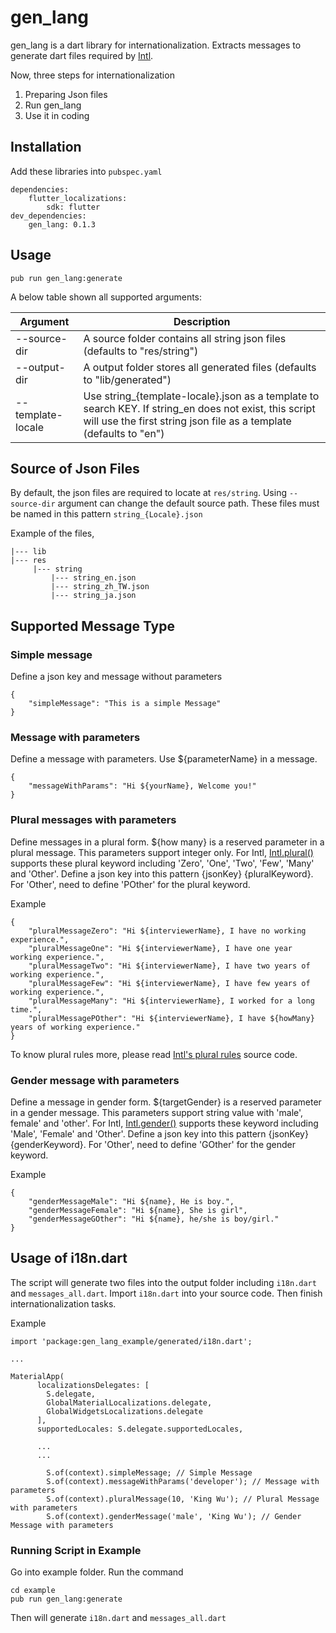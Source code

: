 # gen_lang

gen_lang is a dart library for internationalization. Extracts messages
to generate dart files required by
[Intl](https://github.com/dart-lang/intl).

Now, three steps for internationalization

1. Preparing Json files 
2. Run gen_lang 
3. Use it in coding

## Installation
Add these libraries into `pubspec.yaml`

``` 
dependencies: 
    flutter_localizations: 
        sdk: flutter 
dev_dependencies:
    gen_lang: 0.1.3
```
## Usage

```
pub run gen_lang:generate
```

A below table shown all supported arguments:

| Argument  | Description |
|-----|-----|
| --source-dir | A source folder contains all string json files (defaults to "res/string") |
| --output-dir   | A output folder stores all generated files (defaults to "lib/generated") |
| --template-locale    |  Use string_{template-locale}.json as a template to search KEY. If string_en does not exist, this script will use the first string json file as a template (defaults to "en")   |

## Source of Json Files
By default, the json files are required to locate at `res/string`. Using
`--source-dir` argument can change the default source path. These files
must be named in this pattern `string_{Locale}.json`

Example of the files,

```
|--- lib 
|--- res 
     |--- string 
         |--- string_en.json 
         |--- string_zh_TW.json 
         |--- string_ja.json 
```

## Supported Message Type
### Simple message
Define a json key and message without parameters 

``` 
{ 
    "simpleMessage": "This is a simple Message"
}
```

### Message with parameters

Define a message with parameters. Use ${parameterName} in a message.

```
{
    "messageWithParams": "Hi ${yourName}, Welcome you!"
}
```

### Plural messages with parameters 
Define messages in a plural form. ${how many} is a reserved parameter in
a plural message. This parameters support integer only. For Intl,
[Intl.plural()](https://api.flutter.dev/flutter/intl/Intl/plural.html) supports these plural keyword including 'Zero', 'One',
'Two', 'Few', 'Many' and 'Other'. Define a json key into this pattern
{jsonKey} {pluralKeyword}. For 'Other', need to define 'POther' for the
plural keyword.

Example
```
{ 
    "pluralMessageZero": "Hi ${interviewerName}, I have no working experience.", 
    "pluralMessageOne": "Hi ${interviewerName}, I have one year working experience.", 
    "pluralMessageTwo": "Hi ${interviewerName}, I have two years of working experience.", 
    "pluralMessageFew": "Hi ${interviewerName}, I have few years of working experience.", 
    "pluralMessageMany": "Hi ${interviewerName}, I worked for a long time.", 
    "pluralMessagePOther": "Hi ${interviewerName}, I have ${howMany} years of working experience."
}
``` 
 
To know plural rules more, please read
[Intl's plural rules](https://github.com/dart-lang/intl/blob/master/lib/src/plural_rules.dart)
source code.

### Gender message with parameters
Define a message in gender form. ${targetGender} is a reserved parameter
in a gender message. This parameters support string value with 'male',
female' and 'other'. For Intl, [Intl.gender()](https://api.flutter.dev/flutter/intl/Intl/gender.html) supports these keyword
including 'Male', 'Female' and 'Other'. Define a json key into this
pattern {jsonKey} {genderKeyword}. For 'Other', need to define 'GOther'
for the gender keyword.

Example
```
{ 
    "genderMessageMale": "Hi ${name}, He is boy.", 
    "genderMessageFemale": "Hi ${name}, She is girl", 
    "genderMessageGOther": "Hi ${name}, he/she is boy/girl." 
}
```  
 

## Usage of i18n.dart 
The script will generate two files into the output folder including
`i18n.dart` and `messages_all.dart`. Import `i18n.dart` into your source
code. Then finish internationalization tasks.

Example 
``` 
import 'package:gen_lang_example/generated/i18n.dart';

...

MaterialApp(
      localizationsDelegates: [
        S.delegate,
        GlobalMaterialLocalizations.delegate,
        GlobalWidgetsLocalizations.delegate
      ],
      supportedLocales: S.delegate.supportedLocales,
      
      ...
      ...

        S.of(context).simpleMessage; // Simple Message 
        S.of(context).messageWithParams('developer'); // Message with parameters
        S.of(context).pluralMessage(10, 'King Wu'); // Plural Message with parameters
        S.of(context).genderMessage('male', 'King Wu'); // Gender Message with parameters
```

### Running Script in Example

Go into example folder. Run the command

``` 
cd example
pub run gen_lang:generate
```

Then will generate `i18n.dart` and `messages_all.dart`